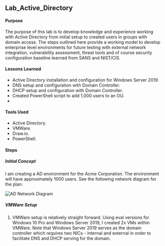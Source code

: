## Lab_Active_Directory

#### Purpose
The purpose of this lab is to develop knowledge and experience working with Active Directory from initial setup to created users in groups with domain access. The steps outlined here provide a working model to develop enterprise level environments for future testing with external network integration, vulnerability assessment, threat tools and of course security configuration baseline learned from SANS and NIST/CIS.
#### Lessons Learned
- Active Directory installation and configuration for Windows Server 2019.
- DNS setup and configuration with Domain Controller.
- DHCP setup and configuration with Domain Controller.
- Created PowerShell script to add 1,000 users to an OU.
- 
#### Tools Used
- Active Directory.
- VMWare.
- Draw.io.
- PowerShell.
#### Steps
##### Initial Concept
I am creating a AD environment for the Acme Corporation. The environment will have approximately 1000 users. See the following network diagram for the plan:

![AD Network Diagram](https://imgur.com/a/0EJ6tRI "AD Network Diagram")

##### VMWare Setup
1. VMWare setup is relatively straight forward. Using eval versions for Windows 10 Pro and Windows Server 2019, I created 2x VMs within VMWare. Note that Windows Server 2019 serves as the domain controller which requires two NICs - internal and external in order to facilitate DNS and DHCP serving for the domain. 
